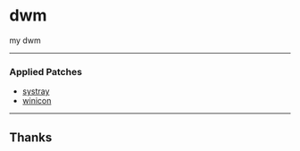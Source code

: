 # dwm
my dwm

---
### Applied Patches
- [systray](https://dwm.suckless.org/patches/systray/dwm-systray-6.4.diff)
- [winicon](https://dwm.suckless.org/patches/winicon/dwm-winicon-6.3-v2.1.diff)

---
## Thanks
